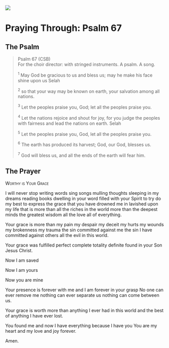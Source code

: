 <img class="intro-right" src="/images/art-paris-psalter.jpg">

# Praying Through: Psalm 67

## The Psalm

>Psalm 67 (CSB)  
><sup></sup> For the choir director: with stringed instruments. A psalm. A song. 
>
><sup>1</sup> May God be gracious to us and bless us; may he make his face shine upon us Selah 
>
><sup>2</sup> so that your way may be known on earth, your salvation among all nations. 
>
><sup>3</sup> Let the peoples praise you, God; let all the peoples praise you. 
>
><sup>4</sup> Let the nations rejoice and shout for joy, for you judge the peoples with fairness and lead the nations on earth. Selah 
>
><sup>5</sup> Let the peoples praise you, God, let all the peoples praise you. 
>
><sup>6</sup> The earth has produced its harvest; God, our God, blesses us. 
>
><sup>7</sup> God will bless us, and all the ends of the earth will fear him.

## The Prayer

<div style="font-variant: small-caps;">
Worthy is Your Grace
</div>

I will never stop
  writing words
  sing songs
  mulling thoughts
  sleeping in my dreams
  reading books
  dwelling in your word
  filled with your Spirit
  to try do my best
  to express the grace
  that you have drowned me in
  lavished upon my life
  that is more than all the riches in the world
  more than the deepest minds
  the greatest wisdom
  all the love
  all of everything.

Your grace
  is more than my pain
  my despair
  my deceit
  my hurts
  my wounds
  my brokenness
  my trauma
  the sin committed against me
  the sin I have committed against others
  all the evil in this world.

Your grace
  was fulfilled
  perfect
  complete
  totality
  definite
  found in your Son
  Jesus Christ.

Now I am saved

Now I am yours

Now you are mine

Your presence is forever with me
  and I am forever in your grasp
  No one can ever remove me
  nothing can ever separate us
  nothing can come between us.

Your grace
  is worth more
  than anything I ever had in this world
  and the best of anything I have ever lost.

You found me
  and now I have everything
  because I have you
  You are my heart and my love and joy forever.

Amen.
